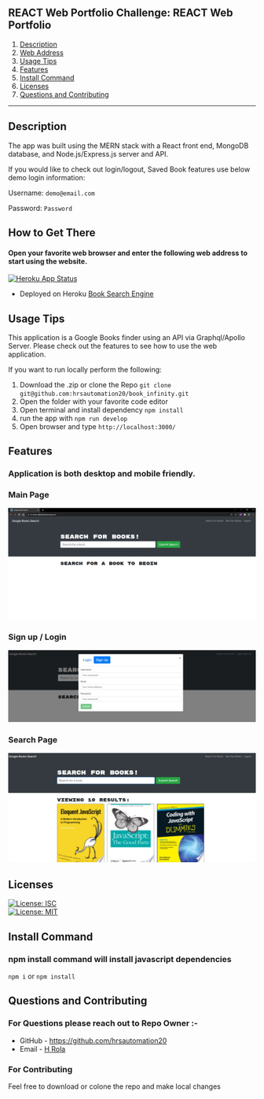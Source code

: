 ## REACT Web Portfolio Challenge: REACT Web Portfolio

1. [Description](#desc)
2. [Web Address](#webaddress)
3. [Usage Tips](#usage)
4. [Features](#feature)
5. [Install Command](#command)
6. [Licenses](#licenses)
7. [Questions and Contributing](#qnacontri)

---

<a name="desc"></a>
## Description

 The app was built using the MERN stack with a React front end, MongoDB database, and Node.js/Express.js server and API.

 If you would like to check out login/logout, Saved Book features use below demo login information:

 Username: `demo@email.com`

 Password: `Password`


<a name="webaddress"></a>
## How to Get There

#### Open your favorite web browser and enter the following web address to start using the website.

[![Heroku App Status](http://heroku-shields.herokuapp.com/hr-book-infinity)](https://hr-book-infinity.herokuapp.com/)

- Deployed on Heroku
  [Book Search Engine](https://hr-book-infinity.herokuapp.com/)



<a name="usage"></a>
## Usage Tips

This application is a Google Books finder using an API via Graphql/Apollo Server. Please check out the features to see how to use the web application.

If you want to run locally perform the following:

1. Download the .zip or clone the Repo `git clone git@github.com:hrsautomation20/book_infinity.git`
2. Open the folder with your favorite code editor
3. Open terminal and install dependency `npm install`
4. run the app with `npm run develop`
5. Open browser and type `http://localhost:3000/` 

<a name="feature"></a>
## Features

### Application is both desktop and mobile friendly.

### Main Page

![step](assets/images/BookHomepage.JPG?raw=true "landing-page.JPG")


### Sign up / Login

![step](assets/images/BookSignupLogin.JPG?raw=true "sign-in-page.JPG")

### Search Page

![step](assets/images/BookSearch.JPG?raw=true "log-in-page.JPG")



<a name="licenses"></a>
## Licenses

[![License: ISC](https://img.shields.io/badge/License-ISC-blue.svg)](https://opensource.org/licenses/ISC)  
[![License: MIT](https://img.shields.io/badge/License-MIT-yellow.svg)](https://opensource.org/licenses/MIT)


<a name="command"></a>
## Install Command

### npm install command will install javascript dependencies

`npm i` or `npm install`


<a name="qnacontri"></a>
## Questions and Contributing

### For Questions please reach out to Repo Owner :-

- GitHub - https://github.com/hrsautomation20
- Email - [H Rola](mailto:hrsautomation20@gmail.com?subject=[GitHub]%20Source%20Han%20Sans)

### For Contributing

Feel free to download or colone the repo and make local changes